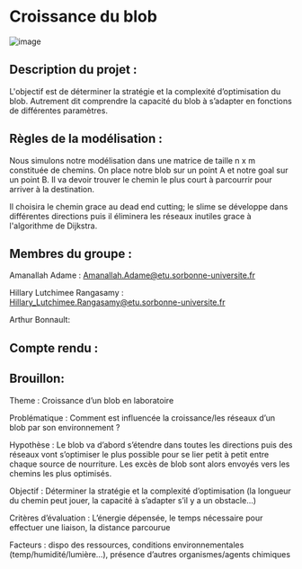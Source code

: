# Croissance du blob

![image](https://www.science-et-vie.com/wp-content/uploads/scienceetvie/2021/10/qu-est-que-blob-animal-vegetal.jpg)

## Description du projet : ##

L'objectif est de déterminer la stratégie et la complexité d’optimisation du blob. Autrement dit comprendre la capacité du blob à s’adapter en fonctions de différentes paramètres.

## Règles de la modélisation : ##  

Nous simulons notre modélisation dans une matrice de taille n x m constituée de chemins. On place notre blob sur un point A et notre goal sur un point B. Il va devoir trouver le chemin le plus court à parcourrir pour arriver à la destination.

Il choisira le chemin grace au dead end cutting; le slime se développe dans différentes directions puis il éliminera les réseaux inutiles grace à l'algorithme de Dijkstra.

## Membres du groupe : ##

Amanallah Adame : Amanallah.Adame@etu.sorbonne-universite.fr

Hillary Lutchimee Rangasamy : Hillary_Lutchimee.Rangasamy@etu.sorbonne-universite.fr 

Arthur Bonnault:

## Compte rendu : ##



## Brouillon: ##  
Theme : Croissance d’un blob en laboratoire

Problématique : Comment est influencée la croissance/les réseaux d’un blob par son environnement ?

Hypothèse : Le blob va d’abord s’étendre dans toutes les directions puis des réseaux vont s’optimiser le plus possible pour se lier petit à petit entre chaque source de nourriture. Les excès de blob sont alors envoyés vers les chemins les plus optimisés.

Objectif : Déterminer la stratégie et la complexité d’optimisation (la longueur du chemin peut jouer, la capacité à s’adapter s’il y a un obstacle...)

Critères d’évaluation : L’énergie dépensée, le temps nécessaire pour effectuer une liaison, la distance parcourue

Facteurs : dispo des ressources, conditions environnementales (temp/humidité/lumière…), présence d’autres organismes/agents chimiques
